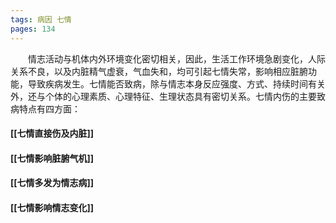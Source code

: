 ```yaml
---
tags: 病因 七情
pages: 134
---
```

&emsp;&emsp;情志活动与机体内外环境变化密切相关，因此，生活工作环境急剧变化，人际关系不良，以及内脏精气虚衰，气血失和，均可引起七情失常，影响相应脏腑功能，导致疾病发生。七情能否致病，除与情志本身反应强度、方式、持续时间有关外，还与个体的心理素质、心理特征、生理状态具有密切关系。七情内伤的主要致病特点有四方面：

#### [[七情直接伤及内脏]]
#### [[七情影响脏腑气机]]
#### [[七情多发为情志病]]
#### [[七情影响情志变化]]